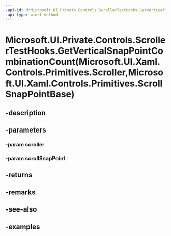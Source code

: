 ```yaml
---
-api-id: M:Microsoft.UI.Private.Controls.ScrollerTestHooks.GetVerticalSnapPointCombinationCount(Microsoft.UI.Xaml.Controls.Primitives.Scroller,Microsoft.UI.Xaml.Controls.Primitives.ScrollSnapPointBase)
-api-type: winrt method
---
```


# Microsoft.UI.Private.Controls.ScrollerTestHooks.GetVerticalSnapPointCombinationCount(Microsoft.UI.Xaml.Controls.Primitives.Scroller,Microsoft.UI.Xaml.Controls.Primitives.ScrollSnapPointBase)

<!--
public static int GetVerticalSnapPointCombinationCount (Microsoft.UI.Xaml.Controls.Primitives.Scroller scroller, Microsoft.UI.Xaml.Controls.Primitives.ScrollSnapPointBase scrollSnapPoint);
-->


## -description

## -parameters

### -param scroller

### -param scrollSnapPoint

## -returns

## -remarks

## -see-also

## -examples


